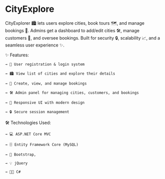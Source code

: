 # CityExplore
CityExplorer 🏙️ lets users explore cities, book tours 🗺️, and manage bookings 📅. Admins get a dashboard to add/edit cities 🛠️, manage customers 👥, and oversee bookings. Built for security 🔒, scalability 📈, and a seamless user experience ✨.

✨ Features:

    → 👤 User registration & login system

    → 🏙️ View list of cities and explore their details

    → 📝 Create, view, and manage bookings

    → 🛠️ Admin panel for managing cities, customers, and bookings

    → 📱 Responsive UI with modern design

    → 🔒 Secure session management

🛠️ Technologies Used:

    → 💻 ASP.NET Core MVC
    
    → 🗄️ Entity Framework Core (MySQL)
    
    → 🎨 Bootstrap, 
    
    → 💡 jQuery
    
    → 🧑‍💻 C#
